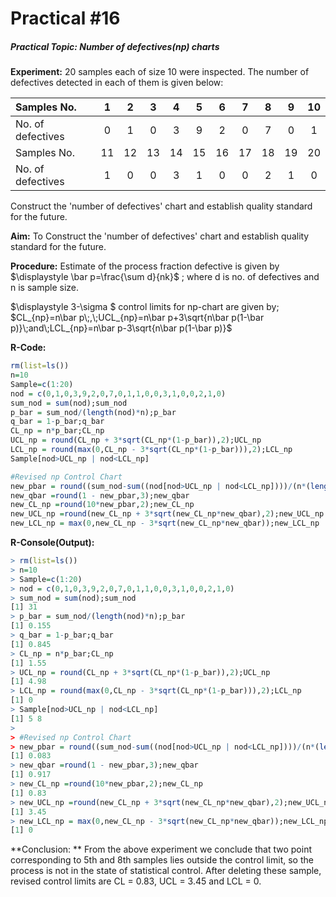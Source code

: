 # Practical #16

##### Practical Topic: Number of defectives(np) charts

**Experiment:** 20 samples each of size 10 were inspected. The number of defectives detected in each of them is given below:

| Samples No.       |  1   |  2   |  3   |  4   |  5   |  6   |  7   |  8   |  9   |  10  |
| :---------------- | :--: | :--: | :--: | :--: | :--: | :--: | :--: | :--: | :--: | :--: |
| No. of defectives |  0   |  1   |  0   |  3   |  9   |  2   |  0   |  7   |  0   |  1   |
| Samples No.       |  11  |  12  |  13  |  14  |  15  |  16  |  17  |  18  |  19  |  20  |
| No. of defectives |  1   |  0   |  0   |  3   |  1   |  0   |  0   |  2   |  1   |  0   |

Construct the 'number of defectives' chart and establish quality standard for the future.

**Aim:** To Construct the 'number of defectives' chart and establish quality standard for the future.

**Procedure:** Estimate of the process fraction defective is given by $\displaystyle \bar p=\frac{\sum d}{nk}$  ; where d is no. of defectives and n is sample size.

$\displaystyle 3-\sigma $  control limits for np-chart are given by; $CL_{np}=n\bar p\;,\;UCL_{np}=n\bar p+3\sqrt{n\bar p(1-\bar p)}\;and\;LCL_{np}=n\bar p-3\sqrt{n\bar p(1-\bar p)}$ 

**R-Code:** 

```R
rm(list=ls())
n=10
Sample=c(1:20)
nod = c(0,1,0,3,9,2,0,7,0,1,1,0,0,3,1,0,0,2,1,0)
sum_nod = sum(nod);sum_nod
p_bar = sum_nod/(length(nod)*n);p_bar
q_bar = 1-p_bar;q_bar
CL_np = n*p_bar;CL_np
UCL_np = round(CL_np + 3*sqrt(CL_np*(1-p_bar)),2);UCL_np
LCL_np = round(max(0,CL_np - 3*sqrt(CL_np*(1-p_bar))),2);LCL_np
Sample[nod>UCL_np | nod<LCL_np]

#Revised np Control Chart
new_pbar = round((sum_nod-sum((nod[nod>UCL_np | nod<LCL_np])))/(n*(length(nod)-length(nod[nod>UCL_np | nod<LCL_np]))),3);new_pbar
new_qbar =round(1 - new_pbar,3);new_qbar
new_CL_np =round(10*new_pbar,2);new_CL_np
new_UCL_np =round(new_CL_np + 3*sqrt(new_CL_np*new_qbar),2);new_UCL_np
new_LCL_np = max(0,new_CL_np - 3*sqrt(new_CL_np*new_qbar));new_LCL_np
```

**R-Console(Output):** 

```R
> rm(list=ls())
> n=10
> Sample=c(1:20)
> nod = c(0,1,0,3,9,2,0,7,0,1,1,0,0,3,1,0,0,2,1,0)
> sum_nod = sum(nod);sum_nod
[1] 31
> p_bar = sum_nod/(length(nod)*n);p_bar
[1] 0.155
> q_bar = 1-p_bar;q_bar
[1] 0.845
> CL_np = n*p_bar;CL_np
[1] 1.55
> UCL_np = round(CL_np + 3*sqrt(CL_np*(1-p_bar)),2);UCL_np
[1] 4.98
> LCL_np = round(max(0,CL_np - 3*sqrt(CL_np*(1-p_bar))),2);LCL_np
[1] 0
> Sample[nod>UCL_np | nod<LCL_np]
[1] 5 8
> 
> #Revised np Control Chart
> new_pbar = round((sum_nod-sum((nod[nod>UCL_np | nod<LCL_np])))/(n*(length(nod)-length(nod[nod>UCL_np | nod<LCL_np]))),3);new_pbar
[1] 0.083
> new_qbar =round(1 - new_pbar,3);new_qbar
[1] 0.917
> new_CL_np =round(10*new_pbar,2);new_CL_np
[1] 0.83
> new_UCL_np =round(new_CL_np + 3*sqrt(new_CL_np*new_qbar),2);new_UCL_np
[1] 3.45
> new_LCL_np = max(0,new_CL_np - 3*sqrt(new_CL_np*new_qbar));new_LCL_np
[1] 0
```

**Conclusion: ** From the above experiment we conclude that two point corresponding to 5th and 8th samples lies outside the control limit, so the process is not in the state of statistical control. After deleting these sample, revised control limits are CL = 0.83, UCL = 3.45 and LCL = 0.